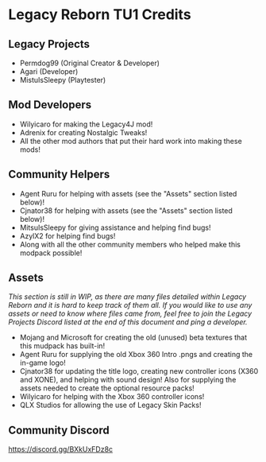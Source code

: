 # Legacy Reborn TU1 Credits

## Legacy Projects

- Permdog99 (Original Creator & Developer)
- Agari (Developer)
- MistuIsSleepy (Playtester)

## Mod Developers

- Wilyicaro for making the Legacy4J mod!
- Adrenix for creating Nostalgic Tweaks!
- All the other mod authors that put their hard work into making these mods!

## Community Helpers

- Agent Ruru for helping with assets (see the "Assets" section listed below)!
- Cjnator38 for helping with assets (see the "Assets" section listed below)!
- MitsuIsSleepy for giving assistance and helping find bugs!
- AzylX2 for helping find bugs!
- Along with all the other community members who helped make this modpack possible!

## Assets

*This section is still in WIP, as there are many files detailed within Legacy Reborn and it is hard to keep track of them all. If you would like to use any assets or need to know where files came from, feel free to join the Legacy Projects Discord listed at the end of this document and ping a developer.*

- Mojang and Microsoft for creating the old (unused) beta textures that this mudpack has built-in!
- Agent Ruru for supplying the old Xbox 360 Intro .pngs and creating the in-game logo!
- Cjnator38 for updating the title logo, creating new controller icons (X360 and XONE), and helping with sound design! Also for supplying the assets needed to create the optional resource packs!
- Wilyicaro for helping with the Xbox 360 controller icons!
- QLX Studios for allowing the use of Legacy Skin Packs!

## Community Discord

https://discord.gg/BXkUxFDz8c